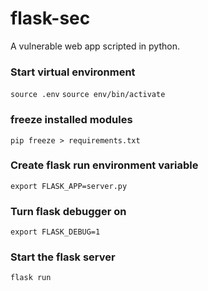 # flask-sec
A vulnerable web app scripted in python. 

### Start virtual environment
```source .env```
```source env/bin/activate```

### freeze installed modules
```pip freeze > requirements.txt```

### Create flask run environment variable
```export FLASK_APP=server.py```

### Turn flask debugger on 
```export FLASK_DEBUG=1```

### Start the flask server
```flask run```